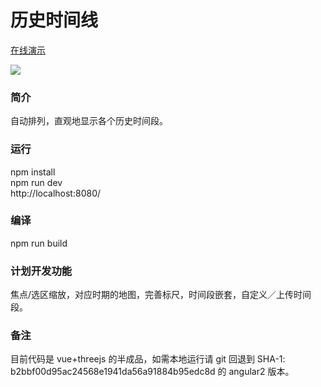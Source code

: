 <h1>历史时间线</h1>

<a href="http://gonnavis.com/timeline" target="_blank">在线演示</a>

<img src="http://gonnavis.com/timeline/preview2.png">

<h3>简介</h3>
<p>自动排列，直观地显示各个历史时间段。</p> 

<h3>运行</h3>
<p>
  npm install<br>
  npm run dev<br>
  http://localhost:8080/<br>
</p>

<h3>编译</h3>
<p>
  npm run build<br>
</p>

<h3>计划开发功能</h3>
<p>焦点/选区缩放，对应时期的地图，完善标尺，时间段嵌套，自定义／上传时间段。 </p>

<h3>备注</h3>
<p>目前代码是 vue+threejs 的半成品，如需本地运行请 git 回退到 SHA-1: b2bbf00d95ac24568e1941da56a91884b95edc8d 的 angular2 版本。</p>


